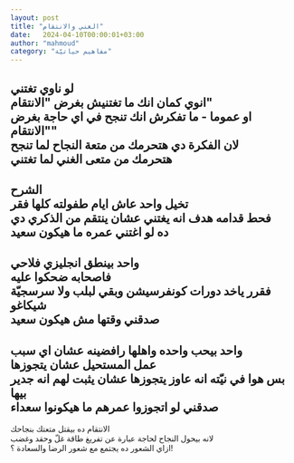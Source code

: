 ```yaml
---
layout: post
title: "الغني والانتقام"
date:   2024-04-10T00:00:01+03:00
author: "mahmoud"
category: "مفاهيم حياتيّة"
---
```



لو ناوي تغتني  
انوي كمان انك ما تغتنيش بغرض "الانتقام"  
او عموما - ما تفكرش انك تنجح في اي حاجة بغرض
"الانتقام"  
لان الفكرة دي هتحرمك من متعة النجاح لما تنجح  
هتحرمك من متعى الغني لما تغتني  
-  
الشرح  
تخيل واحد عاش ايام طفولته كلها فقر  
فحط قدامه هدف انه يغتني عشان ينتقم من الذكري دي  
ده لو اغتني عمره ما هيكون سعيد  
-  
واحد بينطق انجليزي فلاحي  
فاصحابه ضحكوا عليه  
فقرر ياخد دورات كونفرسيشن وبقي لبلب ولا سرسجيّة
شيكاغو  
صدقني وقتها مش هيكون سعيد  
-  
واحد بيحب واحده واهلها رافضينه عشان اي سبب  
عمل المستحيل عشان يتجوزها  
بس هوا في نيّته انه عاوز يتجوزها عشان يثبت لهم انه جدير
بيها  
صدقني لو اتجوزوا عمرهم ما هيكونوا سعداء  
-  
الانتقام ده بيقتل متعتك بنجاحك  
لانه بيحول النجاح لحاجة عبارة عن تفريغ طاقة غلّ وحقد
وغضب  
ازاي الشعور ده يجتمع مع شعور الرضا والسعادة ؟!

